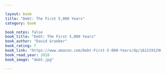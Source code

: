 ```yaml
---

layout: book
title: "Debt: The First 5,000 Years"
category: book

book_notes: false
book_title: "Debt: The First 5,000 Years"
book_author: "David Graeber"
book_rating: 7
book_link: "https://www.amazon.com/Debt-First-5-000-Years/dp/1612191290"
book_read_year: 2018
book_image: "debt.jpg"

---
```

